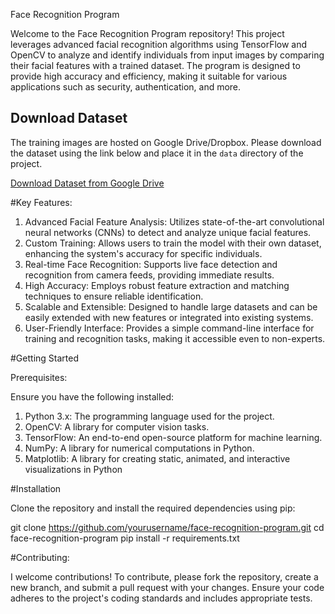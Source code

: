 Face Recognition Program

Welcome to the Face Recognition Program repository! This project leverages advanced facial recognition algorithms using TensorFlow and OpenCV to analyze and identify individuals from input images by comparing their facial features with a trained dataset. The program is designed to provide high accuracy and efficiency, making it suitable for various applications such as security, authentication, and more.


## Download Dataset

The training images are hosted on Google Drive/Dropbox. Please download the dataset using the link below and place it in the `data` directory of the project.

[Download Dataset from Google Drive](https://drive.google.com/drive/folders/1ocnYdPnjs-P5FXQHAEppKG67pbOtejyz?usp=sharing)


#Key Features:

1. Advanced Facial Feature Analysis: Utilizes state-of-the-art convolutional neural networks (CNNs) to detect and analyze unique facial features.
2. Custom Training: Allows users to train the model with their own dataset, enhancing the system's accuracy for specific individuals.
3. Real-time Face Recognition: Supports live face detection and recognition from camera feeds, providing immediate results.
4. High Accuracy: Employs robust feature extraction and matching techniques to ensure reliable identification.
5. Scalable and Extensible: Designed to handle large datasets and can be easily extended with new features or integrated into existing systems.
6. User-Friendly Interface: Provides a simple command-line interface for training and recognition tasks, making it accessible even to non-experts.

#Getting Started

Prerequisites:

Ensure you have the following installed:

1. Python 3.x: The programming language used for the project.
2. OpenCV: A library for computer vision tasks.
3. TensorFlow: An end-to-end open-source platform for machine learning.
4. NumPy: A library for numerical computations in Python.
5. Matplotlib: A library for creating static, animated, and interactive visualizations in Python

#Installation

Clone the repository and install the required dependencies using pip:

git clone https://github.com/yourusername/face-recognition-program.git
cd face-recognition-program
pip install -r requirements.txt

#Contributing:

I welcome contributions! To contribute, please fork the repository, create a new branch, and submit a pull request with your changes. Ensure your code adheres to the project's coding standards and includes appropriate tests.
